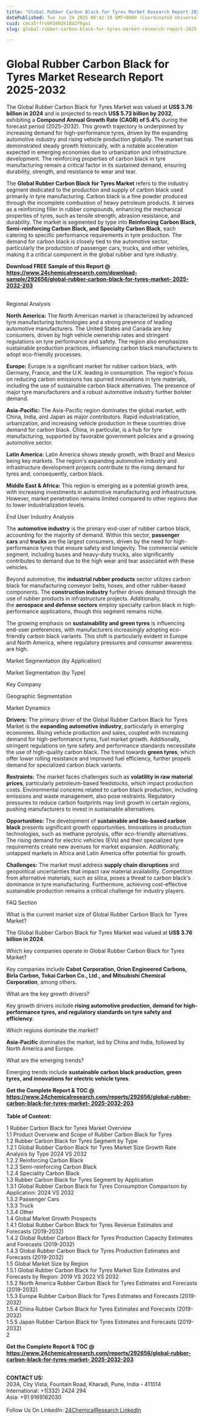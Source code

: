 ```yaml
---
title: "Global Rubber Carbon Black for Tyres Market Research Report 2025-2032"
datePublished: Tue Jun 24 2025 06:42:18 GMT+0000 (Coordinated Universal Time)
cuid: cmca5rfrv001602k18a2f6gai
slug: global-rubber-carbon-black-for-tyres-market-research-report-2025-2032-1-1

---
```


# Global Rubber Carbon Black for Tyres Market Research Report 2025-2032

<p>The Global Rubber Carbon Black for Tyres Market was valued at <strong>US$ 3.76 billion in 2024</strong> and is projected to reach <strong>US$ 5.73 billion by 2032</strong>, exhibiting a <strong>Compound Annual Growth Rate (CAGR) of 5.4%</strong> during the forecast period (2025–2032). This growth trajectory is underpinned by increasing demand for high-performance tyres, driven by the expanding automotive industry and rising vehicle production globally. The market has demonstrated steady growth historically, with a notable acceleration expected in emerging economies due to urbanization and infrastructure development. The reinforcing properties of carbon black in tyre manufacturing remain a critical factor in its sustained demand, ensuring durability, strength, and resistance to wear and tear.</p><p>
</p><p>The <strong>Global Rubber Carbon Black for Tyres Market</strong> refers to the industry segment dedicated to the production and supply of carbon black used primarily in tyre manufacturing. Carbon black is a fine powder produced through the incomplete combustion of heavy petroleum products. It serves as a reinforcing filler in rubber compounds, enhancing the mechanical properties of tyres, such as tensile strength, abrasion resistance, and durability. The market is segmented by type into <strong>Reinforcing Carbon Black, Semi-reinforcing Carbon Black, and Specialty Carbon Black</strong>, each catering to specific performance requirements in tyre production. The demand for carbon black is closely tied to the automotive sector, particularly the production of passenger cars, trucks, and other vehicles, making it a critical component in the global rubber and tyre industry.</p><div><b>Download FREE Sample of this Report @ 
            <a href="https://www.24chemicalresearch.com/download-sample/292656/global-rubber-carbon-black-for-tyres-market- 2025-2032-203">
            https://www.24chemicalresearch.com/download-sample/292656/global-rubber-carbon-black-for-tyres-market- 2025-2032-203</a></b></div><br><p>
Regional Analysis</p><p>
</p><p><strong>North America:</strong> The North American market is characterized by advanced tyre manufacturing technologies and a strong presence of leading automotive manufacturers. The United States and Canada are key consumers, driven by high vehicle ownership rates and stringent regulations on tyre performance and safety. The region also emphasizes sustainable production practices, influencing carbon black manufacturers to adopt eco-friendly processes.</p><p>
</p><p><strong>Europe:</strong> Europe is a significant market for rubber carbon black, with Germany, France, and the U.K. leading in consumption. The region's focus on reducing carbon emissions has spurred innovations in tyre materials, including the use of sustainable carbon black alternatives. The presence of major tyre manufacturers and a robust automotive industry further bolster demand.</p><p>
</p><p><strong>Asia-Pacific:</strong> The Asia-Pacific region dominates the global market, with China, India, and Japan as major contributors. Rapid industrialization, urbanization, and increasing vehicle production in these countries drive demand for carbon black. China, in particular, is a hub for tyre manufacturing, supported by favorable government policies and a growing automotive sector.</p><p>
</p><p><strong>Latin America:</strong> Latin America shows steady growth, with Brazil and Mexico being key markets. The region's expanding automotive industry and infrastructure development projects contribute to the rising demand for tyres and, consequently, carbon black.</p><p>
</p><p><strong>Middle East &amp; Africa:</strong> This region is emerging as a potential growth area, with increasing investments in automotive manufacturing and infrastructure. However, market penetration remains limited compared to other regions due to lower industrialization levels.</p><p>
End User Industry Analysis</p><p>
</p><p>The <strong>automotive industry</strong> is the primary end-user of rubber carbon black, accounting for the majority of demand. Within this sector, <strong>passenger cars</strong> and <strong>trucks</strong> are the largest consumers, driven by the need for high-performance tyres that ensure safety and longevity. The commercial vehicle segment, including buses and heavy-duty trucks, also significantly contributes to demand due to the high wear and tear associated with these vehicles.</p><p>
</p><p>Beyond automotive, the <strong>industrial rubber products</strong> sector utilizes carbon black for manufacturing conveyor belts, hoses, and other rubber-based components. The <strong>construction industry</strong> further drives demand through the use of rubber products in infrastructure projects. Additionally, the <strong>aerospace and defense sectors</strong> employ specialty carbon black in high-performance applications, though this segment remains niche.</p><p>
</p><p>The growing emphasis on <strong>sustainability and green tyres</strong> is influencing end-user preferences, with manufacturers increasingly adopting eco-friendly carbon black variants. This shift is particularly evident in Europe and North America, where regulatory pressures and consumer awareness are high.</p><p>
Market Segmentation (by Application)</p><p>
</p><p>
Market Segmentation (by Type)</p><p>
</p><p>
Key Company</p><p>
</p><p>
Geographic Segmentation</p><p>
</p><p>
Market Dynamics</p><p>
</p><p><strong>Drivers:</strong> The primary driver of the Global Rubber Carbon Black for Tyres Market is the <strong>expanding automotive industry</strong>, particularly in emerging economies. Rising vehicle production and sales, coupled with increasing demand for high-performance tyres, fuel market growth. Additionally, stringent regulations on tyre safety and performance standards necessitate the use of high-quality carbon black. The trend towards <strong>green tyres</strong>, which offer lower rolling resistance and improved fuel efficiency, further propels demand for specialized carbon black variants.</p><p>
</p><p><strong>Restraints:</strong> The market faces challenges such as <strong>volatility in raw material prices</strong>, particularly petroleum-based feedstocks, which impact production costs. Environmental concerns related to carbon black production, including emissions and waste management, also pose restraints. Regulatory pressures to reduce carbon footprints may limit growth in certain regions, pushing manufacturers to invest in sustainable alternatives.</p><p>
</p><p><strong>Opportunities:</strong> The development of <strong>sustainable and bio-based carbon black</strong> presents significant growth opportunities. Innovations in production technologies, such as methane pyrolysis, offer eco-friendly alternatives. The rising demand for electric vehicles (EVs) and their specialized tyre requirements create new avenues for market expansion. Additionally, untapped markets in Africa and Latin America offer potential for growth.</p><p>
</p><p><strong>Challenges:</strong> The market must address <strong>supply chain disruptions</strong> and geopolitical uncertainties that impact raw material availability. Competition from alternative materials, such as silica, poses a threat to carbon black's dominance in tyre manufacturing. Furthermore, achieving cost-effective sustainable production remains a critical challenge for industry players.</p><p>
FAQ Section</p><p>
What is the current market size of Global Rubber Carbon Black for Tyres Market?</p><p>
</p><p>The Global Rubber Carbon Black for Tyres Market was valued at <strong>US$ 3.76 billion in 2024</strong>.</p><p>
Which key companies operate in Global Rubber Carbon Black for Tyres Market?</p><p>
</p><p>Key companies include <strong>Cabot Corporation, Orion Engineered Carbons, Birla Carbon, Tokai Carbon Co., Ltd., and Mitsubishi Chemical Corporation</strong>, among others.</p><p>
What are the key growth drivers?</p><p>
</p><p>Key growth drivers include <strong>rising automotive production, demand for high-performance tyres, and regulatory standards on tyre safety and efficiency</strong>.</p><p>
Which regions dominate the market?</p><p>
</p><p><strong>Asia-Pacific</strong> dominates the market, led by China and India, followed by North America and Europe.</p><p>
What are the emerging trends?</p><p>
</p><p>Emerging trends include <strong>sustainable carbon black production, green tyres, and innovations for electric vehicle tyres</strong>.</p>

<div><b>Get the Complete Report & TOC @ 
            <a href="https://www.24chemicalresearch.com/reports/292656/global-rubber-carbon-black-for-tyres-market- 2025-2032-203">
            https://www.24chemicalresearch.com/reports/292656/global-rubber-carbon-black-for-tyres-market- 2025-2032-203</a></b></div><br>
            <b>Table of Content:</b><p>1 Rubber Carbon Black for Tyres Market Overview<br />
    1.1 Product Overview and Scope of Rubber Carbon Black for Tyres<br />
    1.2 Rubber Carbon Black for Tyres Segment by Type<br />
        1.2.1 Global Rubber Carbon Black for Tyres Market Size Growth Rate Analysis by Type 2024 VS 2032<br />
        1.2.2 Reinforcing Carbon Black<br />
        1.2.3 Semi-reinforcing Carbon Black<br />
        1.2.4 Speciality Carbon Black<br />
    1.3 Rubber Carbon Black for Tyres Segment by Application<br />
        1.3.1 Global Rubber Carbon Black for Tyres Consumption Comparison by Application: 2024 VS 2032<br />
        1.3.2 Passenger Cars<br />
        1.3.3 Truck<br />
        1.3.4 Other<br />
    1.4 Global Market Growth Prospects<br />
        1.4.1 Global Rubber Carbon Black for Tyres Revenue Estimates and Forecasts (2019-2032)<br />
        1.4.2 Global Rubber Carbon Black for Tyres Production Capacity Estimates and Forecasts (2019-2032)<br />
        1.4.3 Global Rubber Carbon Black for Tyres Production Estimates and Forecasts (2019-2032)<br />
    1.5 Global Market Size by Region<br />
        1.5.1 Global Rubber Carbon Black for Tyres Market Size Estimates and Forecasts by Region: 2019 VS 2022 VS 2032<br />
        1.5.2 North America Rubber Carbon Black for Tyres Estimates and Forecasts (2019-2032)<br />
        1.5.3 Europe Rubber Carbon Black for Tyres Estimates and Forecasts (2019-2032)<br />
        1.5.4 China Rubber Carbon Black for Tyres Estimates and Forecasts (2019-2032)<br />
        1.5.5 Japan Rubber Carbon Black for Tyres Estimates and Forecasts (2019-2032)<br />
2</p>

<div><b>Get the Complete Report & TOC @ 
            <a href="https://www.24chemicalresearch.com/reports/292656/global-rubber-carbon-black-for-tyres-market- 2025-2032-203">
            https://www.24chemicalresearch.com/reports/292656/global-rubber-carbon-black-for-tyres-market- 2025-2032-203</a></b></div><br>

<b>CONTACT US:</b><br>
            203A, City Vista, Fountain Road, Kharadi, Pune, India - 411014<br>
            International: +1(332) 2424 294<br>
            Asia: +91 9169162030 <br><br>
            Follow Us On LinkedIn: <a href="https://www.linkedin.com/company/24chemicalresearch/">24ChemicalResearch LinkedIn</a>